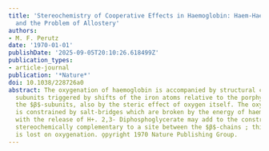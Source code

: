 ```yaml
---
title: 'Stereochemistry of Cooperative Effects in Haemoglobin: Haem-Haem Interaction
  and the Problem of Allostery'
authors:
- M. F. Perutz
date: '1970-01-01'
publishDate: '2025-09-05T20:10:26.618499Z'
publication_types:
- article-journal
publication: '*Nature*'
doi: 10.1038/228726a0
abstract: The oxygenation of haemoglobin is accompanied by structural changes in the
  subunits triggered by shifts of the iron atoms relative to the porphyrin and, in
  the $β$-subunits, also by the steric effect of oxygen itself. The oxygen-free form
  is constrained by salt-bridges which are broken by the energy of haem-haem interaction
  with the release of H+. 2,3- Diphosphoglycerate may add to the constraints by being
  stereochemically complementary to a site between the $β$-chains ; this complementarity
  is lost on oxygenation. o̧pyright 1970 Nature Publishing Group.
---
```

